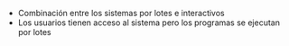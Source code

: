 - Combinación entre los sistemas por lotes e interactivos
- Los usuarios tienen acceso al sistema pero los programas se ejecutan por lotes